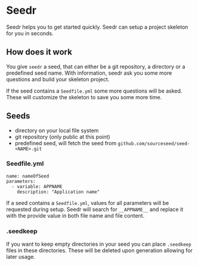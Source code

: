 # Seedr

Seedr helps you to get started quickly. Seedr can setup a project skeleton for 
you in seconds. 

## How does it work

You give `seedr` a seed, that can either be a git repository, a directory or a 
predefined seed name. With information, seedr ask you some more questions and 
build your skeleton project.

If the seed contains a `Seedfile.yml` some more questions will be asked. 
These will customize the skeleton to save you some more time.

## Seeds

 - directory on your local file system
 - git repository (only public at this point)
 - predefined seed, will fetch the seed from `github.com/sourceseed/seed-<NAME>.git`

### Seedfile.yml

```
name: nameOfSeed
parameters:
  - variable: APPNAME
    description: "Application name"
```
If a seed contains a `Seedfile.yml`, values for all parameters will be requested
during setup. Seedr will search for `__APPNAME__` and replace it with the 
provide value in both file name and file content.

### .seedkeep

If you want to keep empty directories in your seed you can place `.seedkeep`
files in these directories. These will be deleted upon generation allowing for
later usage.
